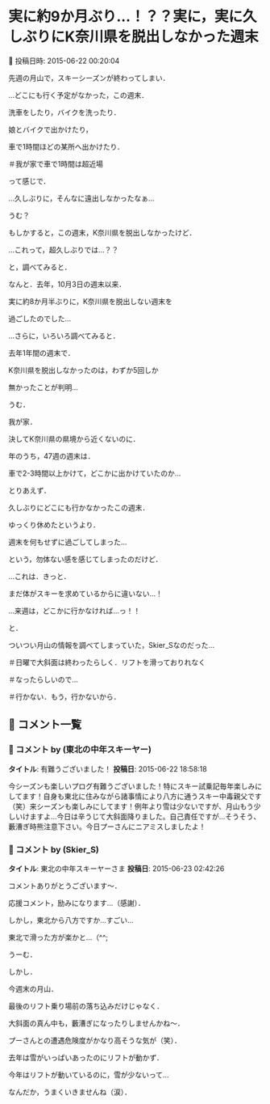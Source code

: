 # 実に約9か月ぶり…！？？実に，実に久しぶりにK奈川県を脱出しなかった週末

📅 投稿日時: 2015-06-22 00:20:04

先週の月山で，スキーシーズンが終わってしまい．


…どこにも行く予定がなかった，この週末．





洗車をしたり，バイクを洗ったり．


娘とバイクで出かけたり，


車で1時間ほどの某所へ出かけたり．


＃我が家で車で1時間は超近場


って感じで．





…久しぶりに，そんなに遠出しなかったなぁ…


うむ？


もしかすると，この週末，K奈川県を脱出しなかったけど．


…これって，超久しぶりでは…？？





と，調べてみると．


なんと．去年，10月3日の週末以来．


実に約8か月半ぶりに，K奈川県を脱出しない週末を


過ごしたのでした…





…さらに，いろいろ調べてみると．


去年1年間の週末で．


K奈川県を脱出しなかったのは，わずか5回しか


無かったことが判明…





うむ．


我が家．


決してK奈川県の県境から近くないのに．


年のうち，47週の週末は．


車で2-3時間以上かけて，どこかに出かけていたのか…





とりあえず．


久しぶりにどこにも行かなかったこの週末．


ゆっくり休めたというより．


週末を何もせずに過ごしてしまった…


という，勿体ない感を感じてしまったのだけど．





…これは．きっと．


まだ体がスキーを求めているからに違いない…！


…来週は，どこかに行かなければ…っ！！


と．


ついつい月山の情報を調べてしまっていた，Skier_Sなのだった…





＃日曜で大斜面は終わったらしく．リフトを滑っておりれなく


＃なったらしいので…


＃行かない．もう，行かないから．

## 💬 コメント一覧

### 💬 コメント by (東北の中年スキーヤー)
**タイトル**: 有難うございました！
**投稿日**: 2015-06-22 18:58:18

今シーズンも楽しいプログ有難うございました！特にスキー試乗記毎年楽しみにしてます！自身も東北に住みながら諸事情により八方に通うスキー中毒親父です（笑）来シーズンも楽しみにしてます！例年より雪は少ないですが、月山もう少しいけますよ…今日は辛うじて大斜面降りました。自己責任ですが…そうそう、藪漕ぎ時熊注意下さい。今日プーさんにニアミスしましたよ！

### 💬 コメント by (Skier_S)
**タイトル**: 東北の中年スキーヤーさま
**投稿日**: 2015-06-23 02:42:26

コメントありがとうございます～．

応援コメント，励みになります…（感謝）．



しかし，東北から八方ですか…すごい…

東北で滑った方が楽かと…（^^;



うーむ．

しかし．

今週末の月山．

最後のリフト乗り場前の落ち込みだけじゃなく．

大斜面の真ん中も，藪漕ぎになったりしませんかね～．

プーさんとの遭遇危険度がかなり高そうな気が（笑）．



去年は雪がいっぱいあったのにリフトが動かず．

今年はリフトが動いているのに，雪が少ないって…

なんだか，うまくいきませんね（涙）．

